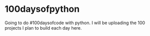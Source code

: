 # 100daysofpython
Going to do #100daysofcode with python. I will be uploading the 100 projects I plan to build each day here.
